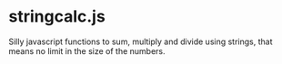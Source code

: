 # stringcalc.js
Silly javascript functions to sum, multiply and divide using strings, that means no limit in the size of the numbers.
